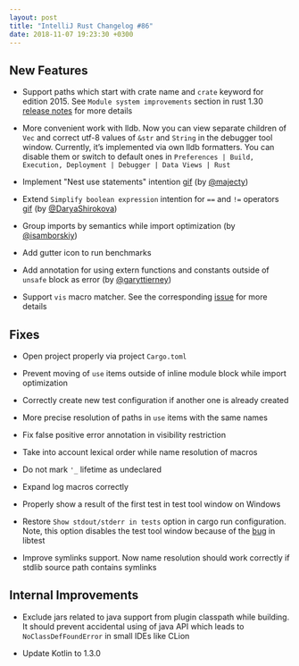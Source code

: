 ```yaml
---
layout: post
title: "IntelliJ Rust Changelog #86"
date: 2018-11-07 19:23:30 +0300
---
```



## New Features

* Support paths which start with crate name and `crate` keyword for edition 2015. 
See `Module system improvements` section in rust 1.30 
[release notes](https://blog.rust-lang.org/2018/10/25/Rust-1.30.0.html) for more details

* More convenient work with lldb. Now you can view separate children of `Vec` 
and correct utf-8 values of `&str` and `String` in the debugger tool window. 
Currently, it’s implemented via own lldb formatters. 
You can disable them or switch to default ones in 
`Preferences | Build, Execution, Deployment | Debugger | Data Views | Rust`

* Implement "Nest use statements" intention 
[gif](/assets/posts/changelog-86/nest-use-statements.gif) (by [@majecty])

* Extend `Simplify boolean expression` intention for `==` and `!=` operators 
[gif](/assets/posts/changelog-86/simplify-boolean-expression.gif) (by [@DaryaShirokova])

* Group imports by semantics while import optimization (by [@isamborskiy])

* Add gutter icon to run benchmarks

* Add annotation for using extern functions and constants outside of `unsafe` block as error (by [@garyttierney])

* Support `vis` macro matcher. See the corresponding [issue](https://github.com/rust-lang/rust/issues/41022) for more details

## Fixes

* Open project properly via project `Cargo.toml`

* Prevent moving of `use` items outside of  inline module block while import optimization

* Correctly create new test configuration if another one is already created

* More precise resolution of paths in `use` items with the same names

* Fix false positive error annotation in visibility restriction

* Take into account lexical order while name resolution of macros

* Do not mark `'_` lifetime as undeclared

* Expand log macros correctly

* Properly show a result of the first test in test tool window on Windows

* Restore `Show stdout/stderr in tests` option in cargo run configuration. Note, this option disables the test tool window because of the [bug](https://github.com/rust-lang/rust/issues/54669) in libtest

* Improve symlinks support. Now name resolution should work correctly if stdlib source path contains symlinks

## Internal Improvements

* Exclude jars related to java support from plugin classpath while building. It should prevent accidental using of java API which leads to `NoClassDefFoundError` in small IDEs like CLion

* Update Kotlin to 1.3.0




[@DaryaShirokova]: https://github.com/DaryaShirokova
[@garyttierney]: https://github.com/garyttierney
[@isamborskiy]: https://github.com/isamborskiy
[@majecty]: https://github.com/majecty

